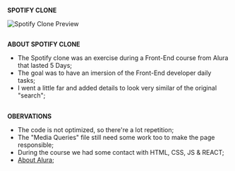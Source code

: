 **SPOTIFY CLONE**

![Spotify Clone Preview](./previews/RodrigoZandeOliveira_Alura_Imersao_2024_01.png)

##

**ABOUT SPOTIFY CLONE**

- The Spotify clone was an exercise during a Front-End course from Alura that lasted 5 Days;
- The goal was to have an imersion of the Front-End developer daily tasks;
- I went a little far and added details to look very similar of the original "search";

##

**OBERVATIONS**

- The code is not optimized, so there're a lot repetition;
- The "Media Queries" file still need some work too to make the page responsible;
- During the course we had some contact with HTML, CSS, JS & REACT;
- [About Alura](https://www.alura.com.br);
